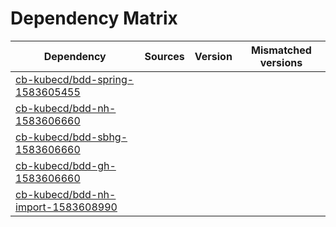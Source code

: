 # Dependency Matrix

Dependency | Sources | Version | Mismatched versions
---------- | ------- | ------- | -------------------
[cb-kubecd/bdd-spring-1583605455](https://github.com/cb-kubecd/bdd-spring-1583605455.git) |  | []() | 
[cb-kubecd/bdd-nh-1583606660](https://github.com/cb-kubecd/bdd-nh-1583606660.git) |  | []() | 
[cb-kubecd/bdd-sbhg-1583606660](https://github.com/cb-kubecd/bdd-sbhg-1583606660.git) |  | []() | 
[cb-kubecd/bdd-gh-1583606660](https://github.com/cb-kubecd/bdd-gh-1583606660.git) |  | []() | 
[cb-kubecd/bdd-nh-import-1583608990](https://github.com/cb-kubecd/bdd-nh-import-1583608990.git) |  | []() | 
